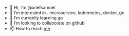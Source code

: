 - 👋 Hi, I’m @ariefsamuel
- 👀 I’m interested in . microservice, kubernetes, docker, go
- 🌱 I’m currently learning go
- 💞️ I’m looking to collaborate on github
- 📫 How to reach [me](samuel.arief21@gmail.com)

<!---
ariefsamuel/ariefsamuel is a ✨ special ✨ repository because its `README.md` (this file) appears on your GitHub profile.
You can click the Preview link to take a look at your changes.
--->
